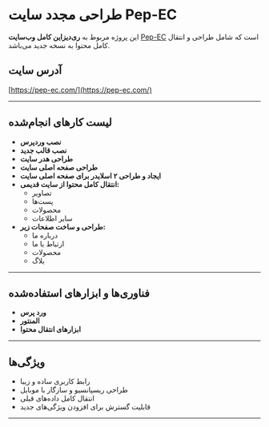 # طراحی مجدد سایت Pep-EC

این پروژه مربوط به **ری‌دیزاین کامل وب‌سایت** [Pep-EC](https://pep-ec.com/) است که شامل طراحی و انتقال کامل محتوا به نسخه جدید می‌باشد.

## آدرس سایت
[https://pep-ec.com/](https://pep-ec.com/)

---

## لیست کارهای انجام‌شده

- **نصب وردپرس**  
- **نصب قالب جدید**  
- **طراحی هدر سایت**  
- **طراحی صفحه اصلی سایت**  
- **ایجاد و طراحی ۲ اسلایدر برای صفحه اصلی سایت**  
- **انتقال کامل محتوا از سایت قدیمی:**  
  - تصاویر  
  - پست‌ها  
  - محصولات  
  - سایر اطلاعات  
- **طراحی و ساخت صفحات زیر:**  
  - درباره ما  
  - ارتباط با ما  
  - محصولات  
  - بلاگ  

---

## فناوری‌ها و ابزارهای استفاده‌شده

- **ورد پرس**  
- **المنتور**
- **ابزارهای انتقال محتوا**  

---

## ویژگی‌ها

- رابط کاربری ساده و زیبا  
- طراحی ریسپانسیو و سازگار با موبایل  
- انتقال کامل داده‌های قبلی  
- قابلیت گسترش برای افزودن ویژگی‌های جدید  

---
